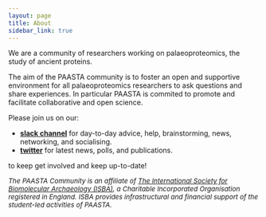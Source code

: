```yaml
---
layout: page
title: About
sidebar_link: true
---
```

<!-- Last edit of this page: 10-10-2023>
<!-- Replace this image down the line (10-10-23)
<img src="/assets/media/PAASTA-Logo-Full-Colour.svg" class="center" width="50%" >
-->
We are a community of researchers working on palaeoproteomics, the study of ancient proteins.

The aim of the PAASTA community is to foster an open and supportive environment for all palaeoproteomics researchers to ask questions and share experiences. In particular PAASTA is commited to promote and facilitate collaborative and open science.


<!-- Blurb from SPAAM, keep for now to copy link structure later

We aim to openly [share](https://PAASTA-community.slack.com/) knowledge and experience to find on solutions to common challenges and obstacles that the field faces.
We run various collaborative [projects](/projects) for the benefit of the whole community and to progress the field.
We have various [events and a yearly workshop](/categories/events) with cycling organisation committees to improve networking. -->

Please join us on our:

- [**slack channel**](https://join.slack.com/t/peaas-group/shared_invite/zt-24xmvzg4x-B2XHxI~YX2LmYLwvGgN87g)
for day-to-day advice, help, brainstorming, news, networking, and socialising.
- [**twitter**](https://twitter.com/PAASTAcommunity) for latest news, polls, and publications.

<!-- Add more of these later as they become applicable, also paraphrase above text on slack and twitter. Now direct copy from SPAAM.

- [**mailing list**](https://www.listserv.dfn.de/sympa/info/PAASTA-community) for announcements, calls, and notices.
- [**mastodon**](htthttps://genomic.social/@PAASTA_community) for latest news, polls, and publications.
- [**youtube**](https://www.youtube.com/@PAASTA-community) for latest videos, lectures, recordings.
-->

to keep get involved and keep up-to-date!

<!-- Add this later once things are a bit more clear

If you have any questions or want to reach out for more info about our PAASTA community, [**the steering committee**](https://PAASTA-community.github.io/steering_committee/) is here to assist you. -->

<i style="font-size: 10pt">The PAASTA Community is an affiliate of [The International Society for Biomolecular Archaeology (ISBA)](https://isbarch.org), a Charitable Incorporated Organisation registered in England. ISBA provides infrastructural and financial support of the student-led activities of PAASTA.</i>
